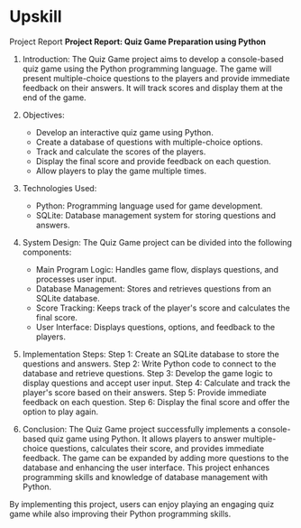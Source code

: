 # Upskill
Project Report
**Project Report: Quiz Game Preparation using Python**

1. Introduction:
   The Quiz Game project aims to develop a console-based quiz game using the Python programming language. The game will present multiple-choice questions to the players and provide immediate feedback on their answers. It will track scores and display them at the end of the game.

2. Objectives:
   - Develop an interactive quiz game using Python.
   - Create a database of questions with multiple-choice options.
   - Track and calculate the scores of the players.
   - Display the final score and provide feedback on each question.
   - Allow players to play the game multiple times.

3. Technologies Used:
   - Python: Programming language used for game development.
   - SQLite: Database management system for storing questions and answers.

4. System Design:
   The Quiz Game project can be divided into the following components:
   - Main Program Logic: Handles game flow, displays questions, and processes user input.
   - Database Management: Stores and retrieves questions from an SQLite database.
   - Score Tracking: Keeps track of the player's score and calculates the final score.
   - User Interface: Displays questions, options, and feedback to the players.

5. Implementation Steps:
   Step 1: Create an SQLite database to store the questions and answers.
   Step 2: Write Python code to connect to the database and retrieve questions.
   Step 3: Develop the game logic to display questions and accept user input.
   Step 4: Calculate and track the player's score based on their answers.
   Step 5: Provide immediate feedback on each question.
   Step 6: Display the final score and offer the option to play again.

6. Conclusion:
   The Quiz Game project successfully implements a console-based quiz game using Python. It allows players to answer multiple-choice questions, calculates their score, and provides immediate feedback. The game can be expanded by adding more questions to the database and enhancing the user interface. This project enhances programming skills and knowledge of database management with Python.

By implementing this project, users can enjoy playing an engaging quiz game while also improving their Python programming skills.
